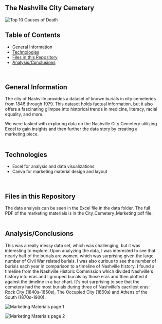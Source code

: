 ## The Nashville City Cemetery

![Top 10 Causes of Death](../main/images/Top10Causes3.png)


## Table of Contents
* [General Information](#general-information)
* [Technologies](#technologies)
* [Files in this Repository](#files)
* [Analysis/Conclusions](#analysis)
<br>


## <a name="general-information"></a>General Information
The city of Nashville provides a dataset of known burials in city cemeteries from 1846 through 1979. This dataset holds factual information, but it also offers a fascinating glimpse into historical trends in medicine, literacy, racial equality, and more.

We were tasked with exploring data on the Nashville City Cemetery utilizing Excel to gain insights and then further the data story by creating a marketing piece.
<br>
<br>

## <a name="technologies"></a>Technologies
* Excel for analysis and data visualizations
* Canva for marketing material design and layout
<br>


## <a name="files"></a>Files in this Repository
The data analysis can be seen in the Excel file in the data folder.
The full PDF of the marketing materials is in the City_Cemetery_Marketing pdf file.
<br>
<br>

## <a name="analysis"></a>Analysis/Conclusions
This was a really messy data set, which was challenging, but it was interesting to explore.  Upon analyzing the data, I was interested to see that nearly half of the burials are women, which was surprising given the large number of Civil War related burials.  I was also curious to see the number of burials each year in comparison to a timeline of Nashville history.  I found a timeline from the Nashville Historic Commission which divided Nashville's history into eras and I grouped burials by those eras and then plotted it against the timeline in a bar chart.  It's not surprising to see that the cemetery had the most burials during three of Nashville's eaerliest eras:  Rock City (1840s-1850s), The Occupied City (1860s) and Athens of the South (1870s-1900).  

![Marketing Materials page 1](../main/images/citycemeterypg1.jpg)

![Marketing Materials page 2](../main/images/citycemeterypg2.jpg)


